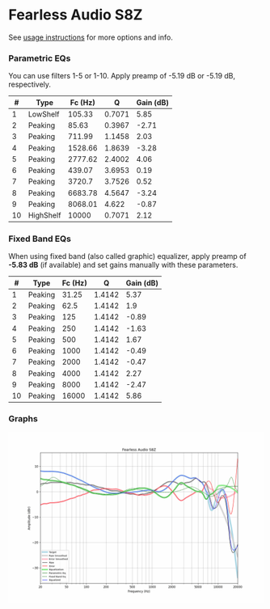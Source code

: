 # Fearless Audio S8Z
See [usage instructions](https://github.com/jaakkopasanen/AutoEq#usage) for more options and info.

### Parametric EQs
You can use filters 1-5 or 1-10. Apply preamp of -5.19 dB or -5.19 dB, respectively.

|   # | Type      |   Fc (Hz) |      Q |   Gain (dB) |
|-----|-----------|-----------|--------|-------------|
|   1 | LowShelf  |    105.33 | 0.7071 |        5.85 |
|   2 | Peaking   |     85.63 | 0.3967 |       -2.71 |
|   3 | Peaking   |    711.99 | 1.1458 |        2.03 |
|   4 | Peaking   |   1528.66 | 1.8639 |       -3.28 |
|   5 | Peaking   |   2777.62 | 2.4002 |        4.06 |
|   6 | Peaking   |    439.07 | 3.6953 |        0.19 |
|   7 | Peaking   |   3720.7  | 3.7526 |        0.52 |
|   8 | Peaking   |   6683.78 | 4.5647 |       -3.24 |
|   9 | Peaking   |   8068.01 | 4.622  |       -0.87 |
|  10 | HighShelf |  10000    | 0.7071 |        2.12 |

### Fixed Band EQs
When using fixed band (also called graphic) equalizer, apply preamp of **-5.83 dB** (if available) and set gains manually with these parameters.

|   # | Type    |   Fc (Hz) |      Q |   Gain (dB) |
|-----|---------|-----------|--------|-------------|
|   1 | Peaking |     31.25 | 1.4142 |        5.37 |
|   2 | Peaking |     62.5  | 1.4142 |        1.9  |
|   3 | Peaking |    125    | 1.4142 |       -0.89 |
|   4 | Peaking |    250    | 1.4142 |       -1.63 |
|   5 | Peaking |    500    | 1.4142 |        1.67 |
|   6 | Peaking |   1000    | 1.4142 |       -0.49 |
|   7 | Peaking |   2000    | 1.4142 |       -0.47 |
|   8 | Peaking |   4000    | 1.4142 |        2.27 |
|   9 | Peaking |   8000    | 1.4142 |       -2.47 |
|  10 | Peaking |  16000    | 1.4142 |        5.86 |

### Graphs
![](./Fearless%20Audio%20S8Z.png)
